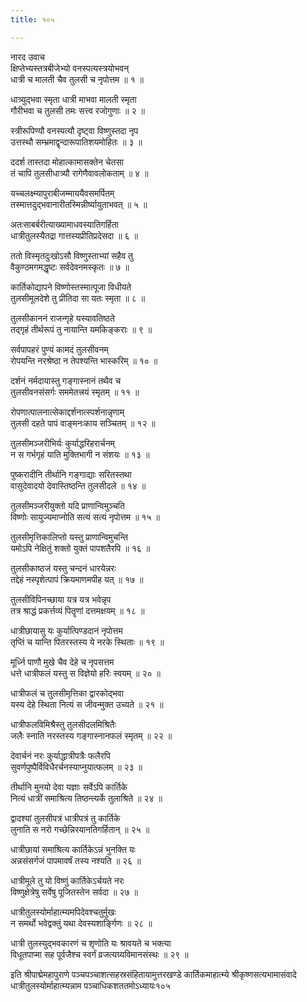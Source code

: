 ```yaml
---
title: १०५

---
```

नारद उवाच  
क्षिप्तेभ्यस्तत्रबीजेभ्यो वनस्पत्यस्त्रयोभवन्  
धात्री च मालती चैव तुलसी च नृपोत्तम ॥ १ ॥


धात्र्युद्भवा स्मृता धात्री माभवा मालती स्मृता  
गौरीभवा च तुलसी तमः सत्त्व रजोगुणाः ॥ २ ॥


स्त्रीरूपिण्यौ वनस्पत्यौ दृष्ट्वा विष्णुस्तदा नृप  
उत्तस्थौ सम्भ्रमाद्वृन्दारूपातिशयमोहितः ॥ ३ ॥


ददर्श तास्तदा मोहात्कामासक्तेन चेतसा  
तं चापि तुलसीधात्र्यौ रागेणैवावलोकताम् ॥ ४ ॥


यच्चलक्ष्म्यापुराबीजम्माययैवसमर्पितम्  
तस्मात्तदुद्भवानारीतस्मिन्नीर्ष्यायुताभवत् ॥ ५ ॥


अतःसाबर्बरीत्याख्यामाधवस्यातिगर्हिता  
धात्रीतुलस्यैतद्रा गात्तस्यप्रीतिप्रदेसदा ॥ ६ ॥


ततो विस्मृतदुःखोऽसौ विष्णुस्ताभ्यां सहैव तु  
वैकुण्ठमगमद्धृष्टः सर्वदेवनमस्कृतः ॥ ७ ॥


कार्तिकोद्यापने विष्णोस्तस्मात्पूजा विधीयते  
तुलसीमूलदेशे तु प्रीतिदा सा यतः स्मृता ॥ ८ ॥


तुलसीकाननं राजन्गृहे यस्यावतिष्ठते  
तद्गृहं तीर्थरूपं तु नायान्ति यमकिङ्कराः ॥ ९ ॥


सर्वपापहरं पुण्यं कामदं तुलसीवनम्  
रोपयन्ति नरश्रेष्ठा न तेपश्यन्ति भास्करिम् ॥ १० ॥


दर्शनं नर्मदायास्तु गङ्गास्नानं तथैव च  
तुलसीवनसंसर्गः सममेतत्त्रयं स्मृतम् ॥ ११ ॥


रोपणात्पालनात्सेकाद्दर्शनात्स्पर्शनान्नृणाम्  
तुलसी दहते पापं वाङ्मनःकाय सञ्चितम् ॥ १२ ॥


तुलसीमञ्जरीभिर्यः कुर्याद्धरिहरार्चनम्  
न स गर्भगृहं याति मुक्तिभागी न संशयः ॥ १३ ॥


पुष्करादीनि तीर्थानि गङ्गाद्याः सरितस्तथा  
वासुदेवादयो देवास्तिष्ठन्ति तुलसीदले ॥ १४ ॥


तुलसीमञ्जरीयुक्तो यदि प्राणान्विमुञ्चति  
विष्णोः सायुज्यमाप्नोति सत्यं सत्यं नृपोत्तम ॥ १५ ॥


तुलसीमृत्तिकालिप्तो यस्तु प्राणान्विमुचन्ति  
यमोऽपि नेक्षितुं शक्तो युक्तं पापशतैरपि ॥ १६ ॥


तुलसीकाष्ठजं यस्तु चन्दनं धारयेन्नरः  
तद्देहं नस्पृशेत्पापं क्रियमाणमपीह यत् ॥ १७ ॥


तुलसीविपिनच्छाया यत्र यत्र भवेन्नृप  
तत्र श्राद्धं प्रकर्त्तव्यं पितॄणां दत्तमक्षयम् ॥ १८ ॥


धात्रीछायासु यः कुर्यात्पिण्डदानं नृपोत्तम  
तृप्तिं च यान्ति पितरस्तस्य ये नरके स्थिताः ॥ १९ ॥


मूर्ध्नि पाणौ मुखे चैव देहे च नृपसत्तम  
धत्ते धात्रीफलं यस्तु स विज्ञेयो हरिः स्वयम् ॥ २० ॥


धात्रीफलं च तुलसीमृत्तिका द्वारकोद्भवा  
यस्य देहे स्थिता नित्यं स जीवन्मुक्त उच्यते ॥ २१ ॥


धात्रीफलविमिश्रैस्तु तुलसीदलमिश्रितैः  
जलैः स्नाति नरस्तस्य गङ्गास्नानफलं स्मृतम् ॥ २२ ॥


देवार्चनं नरः कुर्याद्धात्रीपत्रैः फलैरपि  
सुवर्णपुष्पैर्विविधैरर्चनस्याप्नुयात्फलम् ॥ २३ ॥


तीर्थानि मुनयो देवा यज्ञाः सर्वेऽपि कार्तिके  
नित्यं धात्रीं समाश्रित्य तिष्ठन्त्यर्के तुलाश्रिते ॥ २४ ॥


द्वादश्यां तुलसीपत्रं धात्रीपत्रं तु कार्तिके  
लुनाति स नरो गच्छेन्निरयानतिगर्हितान् ॥ २५ ॥


धात्रीछायां समाश्रित्य कार्तिकेऽन्नं भुनक्ति यः  
अन्नसंसर्गजं पापमावर्षं तस्य नश्यति ॥ २६ ॥


धात्रीमूले तु यो विष्णुं कार्तिकेऽर्चयते नरः  
विष्णुक्षेत्रेषु सर्वेषु पूजितस्तेन सर्वदा ॥ २७ ॥


धात्रीतुलस्योर्माहात्म्यमपिदेवश्चतुर्मुखः  
न समर्थो भवेद्वक्तुं यथा देवस्यशार्ङ्गिणः ॥ २८ ॥


धात्री तुलस्युद्भवकारणं च शृणोति यः श्रावयते च भक्त्या  
विधूतपाप्मा सह पूर्वजैश्च स्वर्गं व्रजत्यग्र्यविमानसंस्थः ॥ २९ ॥


इति श्रीपाद्मेमहापुराणे पञ्चपञ्चाशत्सहस्रसंहितायामुत्तरखण्डे कार्तिकमाहात्म्ये श्रीकृष्णसत्यभामासंवादे धात्रीतुलस्योर्माहात्म्यन्नाम पञ्चाधिकशततमोऽध्यायः१०५